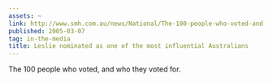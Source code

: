 ```yaml
---
assets: ~
link: http://www.smh.com.au/news/National/The-100-people-who-voted-and-who-they-voted-for/2005/03/07/1110160734258.html
published: 2005-03-07
tag: in-the-media
title: Leslie nominated as one of the most influential Australians
---
```

The 100 people who voted, and who they voted for.